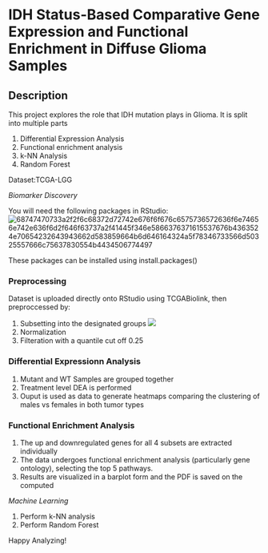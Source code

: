# **IDH Status-Based Comparative Gene Expression and Functional Enrichment in Diffuse Glioma Samples**
 
## **Description**
This project explores the role that IDH mutation plays in Glioma. It is split into multiple parts
1. Differential Expression Analysis
2. Functional enrichment analysis
3. k-NN Analysis
4. Random Forest

Dataset:TCGA-LGG

*Biomarker Discovery*

You will need the following packages in RStudio:
![68747470733a2f2f6c68372d72742e676f6f676c6575736572636f6e74656e742e636f6d2f646f63737a2f41445f346e5866376371615537676b4363524e70654232643943662d583859664b6d646164324a5f78346733566d50325557666c75637830554b4434506774497](https://github.com/user-attachments/assets/ce2b1181-4157-4b3f-bec5-3c1f3dff3600)

These packages can be installed using install.packages()

### **Preprocessing**
Dataset is uploaded directly onto RStudio using TCGABiolink, then preproccessed by:
  1. Subsetting into the designated groups
![](https://lh7-rt.googleusercontent.com/docsz/AD_4nXcgs3b-jBDin7N-x0ncfJdEDN7ag6Qj85sFUTVom1uV3-xd0_x3JSj0U6ZqhFEsFEJVZsfZqntzMU1sy2XCc5MsZPqkGuHcknlN6YaUDpTO4FBcAH5HYzymZn1LBt3-KLHP47HLfYrojNJUfknIRTaBS50?key=AgyQUxUvRaYsce19bm41Iw)
  2. Normalization
  3. Filteration with a quantile cut off 0.25 

### **Differential Expressionn Analysis**
1. Mutant and WT Samples are grouped together
2. Treatment level DEA is performed
3. Ouput is used as data to generate heatmaps comparing the clustering of males vs females in both tumor types

### **Functional Enrichment Analysis**
1. The up and downregulated genes for all 4 subsets are extracted individually
2. The data undergoes functional enrichment analysis (particularly gene ontology), selecting the top 5 pathways.
3. Results are visualized in a barplot form and the PDF is saved on the computed

*Machine Learning*
1. Perform k-NN analysis
2. Perform Random Forest

Happy Analyzing!
